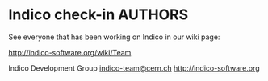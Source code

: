 Indico check-in AUTHORS
==============

 See everyone that has been working on Indico in our wiki page:

 http://indico-software.org/wiki/Team

Indico Development Group
<indico-team@cern.ch>
<http://indico-software.org>
